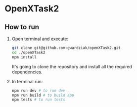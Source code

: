 # OpenXTask2

## How to run

1. Open terminal and execute:

   ```bash
   git clone git@github.com:gwardziak/openXTask2.git
   cd ./openXTask2
   npm install
   ```

   It's going to clone the repository and install all the required dependencies.

2. In terminal run:

   ```bash
   npm run dev # to run dev
   npm run build # to build app
   npm tests # to run tests
   ```
